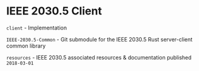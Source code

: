 # IEEE 2030.5 Client

`client` - Implementation

`IEEE-2030.5-Common` - Git submodule for the IEEE 2030.5 Rust server-client common library

`resources` - IEEE 2030.5 associated resources & documentation published `2018-03-01`